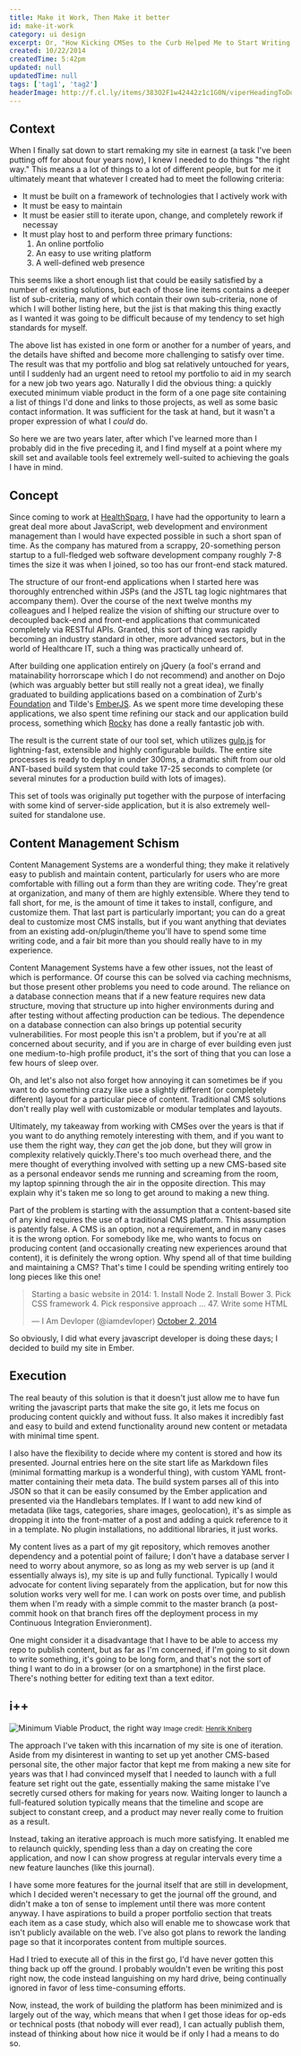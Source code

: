 ```yaml
---
title: Make it Work, Then Make it better
id: make-it-work
category: ui design
excerpt: Or, "How Kicking CMSes to the Curb Helped Me to Start Writing Again."
created: 10/22/2014
createdTime: 5:42pm
updated: null
updatedTime: null
tags: ['tag1', 'tag2']
headerImage: http://f.cl.ly/items/383O2F1w42442z1c1G0N/viperHeadingToDock.jpg
---
```


## Context

When I finally sat down to start remaking my site in earnest (a task I've been putting off for about four years now), I knew I needed to do things "the right way." This means a a lot of things to a lot of different people, but for me it ultimately meant that whatever I created had to meet the following criteria:
- It must be built on a framework of technologies that I actively work with
- It must be easy to maintain
- It must be easier still to iterate upon, change, and completely rework if necessay
- It must play host to and perform three primary functions:
  1. An online portfolio
  2. An easy to use writing platform
  3. A well-defined web presence

This seems like a short enough list that could be easily satisfied by a number of existing solutions, but each of those line items contains a deeper list of sub-criteria, many of which contain their own sub-criteria, none of which I will bother listing here, but the jist is that making this thing exactly as I wanted it was going to be difficult because of my tendency to set high standards for myself.

The above list has existed in one form or another for a number of years, and the details have shifted and become more challenging to satisfy over time. The result was that my portfolio and blog sat relatively untouched for years, until I suddenly had an urgent need to retool my portfolio to aid in my search for a new job two years ago. Naturally I did the obvious thing: a quickly executed minimum viable product in the form of a one page site containing a list of things I'd done and links to those projects, as well as some basic contact information. It was sufficient for the task at hand, but it wasn't a proper expression of what I *could* do.

So here we are two years later, after which I've learned more than I probably did in the five preceding it, and I find myself at a point where my skill set and available tools feel extremely well-suited to achieving the goals I have in mind.

## Concept

Since coming to work at [HealthSparq](http://www.healthsparq.com), I have had the opportunity to learn a great deal more about JavaScript, web development and environment management than I would have expected possible in such a short span of time. As the company has matured from a scrappy, 20-something person startup to a full-fledged web software development company roughly 7-8 times the size it was when I joined, so too has our front-end stack matured.

The structure of our front-end applications when I started here was thoroughly entrenched within JSPs (and the JSTL tag logic nightmares that accompany them). Over the course of the next twelve months my colleagues and I helped realize the vision of shifting our structure over to decoupled back-end and front-end applications that communicated completely via RESTful APIs. Granted, this sort of thing was rapidly becoming an industry standard in other, more advanced sectors, but in the world of Healthcare IT, such a thing was practically unheard of.

After building one application entirely on jQuery (a fool's errand and matainability horrorscape which I do not recommend) and another on Dojo (which was arguably better but still really not a great idea), we finally graduated to building applications based on a combination of Zurb's [Foundation](http://foundation.zurb.com) and Tilde's [EmberJS](http://www.emberjs.com). As we spent more time developing these applications, we also spent time refining our stack and our application build process, something which [Rocky](http://www.vikingglory.com) has done a really fantastic job with.

The result is the current state of our tool set, which utilizes [gulp.js](http://gulpjs.com/) for lightning-fast, extensible and highly configurable builds. The entire site processes is ready to deploy in under 300ms, a dramatic shift from our old ANT-based build system that could take 17-25 seconds to complete (or several minutes for a production build with lots of images).

This set of tools was originally put together with the purpose of interfacing with some kind of server-side application, but it is also extremely well-suited for standalone use.

## Content Management Schism

Content Management Systems are a wonderful thing; they make it relatively easy to publish and maintain content, particularly for users who are more comfortable with filling out a form than they are writing code. They're great at organization, and many of them are highly extensible. Where they tend to fall short, for me, is the amount of time it takes to install, configure, and customize them. That last part is particularly important; you can do a great deal to customize most CMS installs, but if you want anything that deviates from an existing add-on/plugin/theme you'll have to spend some time writing code, and a fair bit more than you should really have to in my experience.

Content Management Systems have a few other issues, not the least of which is performance. Of course this can be solved via caching mechnisms, but those present other problems you need to code around. The reliance on a database connection means that if a new feature requires new data structure, moving that structure up into higher environments during and after testing without affecting production can be tedious. The dependence on a database connection can also brings up potential security vulnerabilities. For most people this isn't a problem, but if you're at all concerned about security, and if you are in charge of ever building even just one medium-to-high profile product, it's the sort of thing that you can lose a few hours of sleep over.

Oh, and let's also not also forget how annoying it can sometimes be if you want to do something crazy like use a slightly different (or completely different) layout for a particular piece of content. Traditional CMS solutions don't really play well with customizable or modular templates and layouts.

Ultimately, my takeaway from working with CMSes over the years is that if you want to do anything remotely interesting with them, and if you want to use them the right way, they *can* get the job done, but they will grow in complexity relatively quickly.There's too much overhead there, and the mere thought of everything involved with setting up a new CMS-based site as a personal endeavor sends me running and screaming from the room, my laptop spinning through the air in the opposite direction. This may explain why it's taken me so long to get around to making a new thing.

Part of the problem is starting with the assumption that a content-based site of any kind requires the use of a traditional CMS platform. This assumption is patently false. A CMS is an option, not a requirement, and in many cases it is the wrong option. For somebody like me, who wants to focus on producing content (and occasionally creating new experiences around that content), it is definitely the wrong option. Why spend all of that time building and maintaining a CMS? That's time I could be spending writing entirely too long pieces like this one!

<div class="large-8 large-push-2">
<blockquote class="twitter-tweet" lang="en"><p>Starting a basic website in 2014:&#10;&#10;1. Install Node&#10;2. Install Bower&#10;3. Pick CSS framework&#10;4. Pick responsive approach&#10;…&#10;&#10;47. Write some HTML</p>&mdash; I Am Devloper (@iamdevloper) <a href="https://twitter.com/iamdevloper/status/517616294909464576">October 2, 2014</a></blockquote>
<script async src="//platform.twitter.com/widgets.js" charset="utf-8"></script>
</div>

So obviously, I did what every javascript developer is doing these days; I decided to build my site in Ember.

## Execution

The real beauty of this solution is that it doesn't just allow me to have fun writing the javascript parts that make the site go, it lets me focus on producing content quickly and without fuss. It also makes it incredibly fast and easy to build and extend functionality around new content or metadata with minimal time spent.

I also have the flexibility to decide where my content is stored and how its presented. Journal entries here on the site start life as Markdown files (minimal formatting markup is a wonderful thing), with custom YAML front-matter containing their meta data. The build system parses all of this into JSON so that it can be easily consumed by the Ember application and presented via the Handlebars templates. If I want to add new kind of metadata (like tags, categories, share images, geolocation), it's as simple as dropping it into the front-matter of a post and adding a quick reference to it in a template. No plugin installations, no additional libraries, it just works.

My content lives as a part of my git repository, which removes another dependency and a potential point of failure; I don't have a database server I need to worry about anymore, so as long as my web server is up (and it essentially always is), my site is up and fully functional. Typically I would advocate for content living separately from the application, but for now this solution works very well for me. I can work on posts over time, and publish them when I'm ready with a simple commit to the master branch (a post-commit hook on that branch fires off the deployment process in my Continuous Integration Envieronment).

One might consider it a disadvantage that I have to be able to access my repo to publish content, but as far as I'm concerned, if I'm going to sit down to write something, it's going to be long form, and that's not the sort of thing I want to do in a browser (or on a smartphone) in the first place. There's nothing better for editing text than a text editor.

## i++

![Minimum Viable Product, the right way](http://f.cl.ly/items/021v401j00263K1G2k1J/mvp.png)
<small>Image credit: [Henrik Kniberg](http://blog.crisp.se/2014/10/08/henrikkniberg/what-is-scrum)</small>

The approach I've taken with this incarnation of my site is one of iteration. Aside from my disinterest in wanting to set up yet another CMS-based personal site, the other major factor that kept me from making a new site for years was that I had convinced myself that I needed to launch with a full feature set right out the gate, essentially making the same mistake I've secretly cursed others for making for years now. Waiting longer to launch a full-featured solution typically means that the timeline and scope are subject to constant creep, and a product may never really come to fruition as a result.

Instead, taking an iterative approach is much more satisfying. It enabled me to relaunch quickly, spending less than a day on creating the core application, and now I can show progress at regular intervals every time a new feature launches (like this journal).

I have some more features for the journal itself that are still in development, which I decided weren't necessary to get the journal off the ground, and didn't make a ton of sense to implement until there was more content anyway. I have aspirations to build a proper portfolio section that treats each item as a case study, which also will enable me to showcase work that isn't publicly available on the web. I've also got plans to rework the landing page so that it incorporates content from multiple sources.

Had I tried to execute all of this in the first go, I'd have never gotten this thing back up off the ground. I probably wouldn't even be writing this post right now, the code instead languishing on my hard drive, being continually ignored in favor of less time-consuming efforts.

Now, instead, the work of building the platform has been minimized and is largely out of the way, which means that when I get those ideas for op-eds or technical posts (that nobody will ever read), I can actually publish them, instead of thinking about how nice it would be if only I had a means to do so.